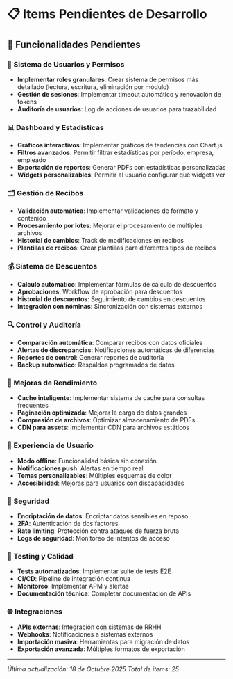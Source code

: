 # 📋 Items Pendientes de Desarrollo

## 🎯 Funcionalidades Pendientes

### 🔧 Sistema de Usuarios y Permisos
- **Implementar roles granulares**: Crear sistema de permisos más detallado (lectura, escritura, eliminación por módulo)
- **Gestión de sesiones**: Implementar timeout automático y renovación de tokens
- **Auditoría de usuarios**: Log de acciones de usuarios para trazabilidad

### 📊 Dashboard y Estadísticas
- **Gráficos interactivos**: Implementar gráficos de tendencias con Chart.js
- **Filtros avanzados**: Permitir filtrar estadísticas por período, empresa, empleado
- **Exportación de reportes**: Generar PDFs con estadísticas personalizadas
- **Widgets personalizables**: Permitir al usuario configurar qué widgets ver

### 🗂️ Gestión de Recibos
- **Validación automática**: Implementar validaciones de formato y contenido
- **Procesamiento por lotes**: Mejorar el procesamiento de múltiples archivos
- **Historial de cambios**: Track de modificaciones en recibos
- **Plantillas de recibos**: Crear plantillas para diferentes tipos de recibos

### 💰 Sistema de Descuentos
- **Cálculo automático**: Implementar fórmulas de cálculo de descuentos
- **Aprobaciones**: Workflow de aprobación para descuentos
- **Historial de descuentos**: Seguimiento de cambios en descuentos
- **Integración con nóminas**: Sincronización con sistemas externos

### 🔍 Control y Auditoría
- **Comparación automática**: Comparar recibos con datos oficiales
- **Alertas de discrepancias**: Notificaciones automáticas de diferencias
- **Reportes de control**: Generar reportes de auditoría
- **Backup automático**: Respaldos programados de datos

### 🚀 Mejoras de Rendimiento
- **Cache inteligente**: Implementar sistema de cache para consultas frecuentes
- **Paginación optimizada**: Mejorar la carga de datos grandes
- **Compresión de archivos**: Optimizar almacenamiento de PDFs
- **CDN para assets**: Implementar CDN para archivos estáticos

### 📱 Experiencia de Usuario
- **Modo offline**: Funcionalidad básica sin conexión
- **Notificaciones push**: Alertas en tiempo real
- **Temas personalizables**: Múltiples esquemas de color
- **Accesibilidad**: Mejoras para usuarios con discapacidades

### 🔐 Seguridad
- **Encriptación de datos**: Encriptar datos sensibles en reposo
- **2FA**: Autenticación de dos factores
- **Rate limiting**: Protección contra ataques de fuerza bruta
- **Logs de seguridad**: Monitoreo de intentos de acceso

### 🧪 Testing y Calidad
- **Tests automatizados**: Implementar suite de tests E2E
- **CI/CD**: Pipeline de integración continua
- **Monitoreo**: Implementar APM y alertas
- **Documentación técnica**: Completar documentación de APIs

### 🌐 Integraciones
- **APIs externas**: Integración con sistemas de RRHH
- **Webhooks**: Notificaciones a sistemas externos
- **Importación masiva**: Herramientas para migración de datos
- **Exportación avanzada**: Múltiples formatos de exportación

---

*Última actualización: 18 de Octubre 2025*
*Total de items: 25*

